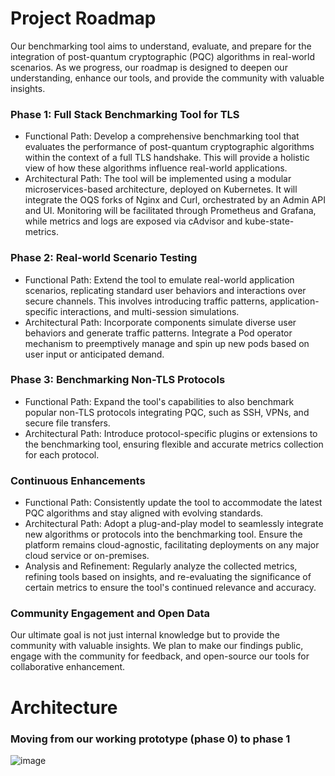 # Project Roadmap 
Our benchmarking tool aims to understand, evaluate, and prepare for the integration of post-quantum cryptographic (PQC) algorithms in real-world scenarios. As we progress, our roadmap is designed to deepen our understanding, enhance our tools, and provide the community with valuable insights.

### Phase 1: Full Stack Benchmarking Tool for TLS
* Functional Path: Develop a comprehensive benchmarking tool that evaluates the performance of post-quantum cryptographic algorithms within the context of a full TLS handshake. This will provide a holistic view of how these algorithms influence real-world applications.
* Architectural Path: The tool will be implemented using a modular microservices-based architecture, deployed on Kubernetes. It will integrate the OQS forks of Nginx and Curl, orchestrated by an Admin API and UI. Monitoring will be facilitated through Prometheus and Grafana, while metrics and logs are exposed via cAdvisor and kube-state-metrics. 
### Phase 2: Real-world Scenario Testing
* Functional Path: Extend the tool to emulate real-world application scenarios, replicating standard user behaviors and interactions over secure channels. This involves introducing traffic patterns, application-specific interactions, and multi-session simulations.
* Architectural Path: Incorporate components simulate diverse user behaviors and generate traffic patterns. Integrate a Pod operator mechanism to preemptively manage and spin up new pods based on user input or anticipated demand.
### Phase 3: Benchmarking Non-TLS Protocols
* Functional Path: Expand the tool's capabilities to also benchmark popular non-TLS protocols integrating PQC, such as SSH, VPNs, and secure file transfers.
* Architectural Path: Introduce protocol-specific plugins or extensions to the benchmarking tool, ensuring flexible and accurate metrics collection for each protocol.
### Continuous Enhancements
* Functional Path: Consistently update the tool to accommodate the latest PQC algorithms and stay aligned with evolving standards.
* Architectural Path: Adopt a plug-and-play model to seamlessly integrate new algorithms or protocols into the benchmarking tool. Ensure the platform remains cloud-agnostic, facilitating deployments on any major cloud service or on-premises.
* Analysis and Refinement: Regularly analyze the collected metrics, refining tools based on insights, and re-evaluating the significance of certain metrics to ensure the tool's continued relevance and accuracy.
### Community Engagement and Open Data
Our ultimate goal is not just internal knowledge but to provide the community with valuable insights. We plan to make our findings public, engage with the community for feedback, and open-source our tools for collaborative enhancement.

# Architecture
### Moving from our working prototype (phase 0) to phase 1

![image](https://github.com/att/qujata/assets/142991359/d2daca87-884c-4a05-95e5-8fa3c7168340)
